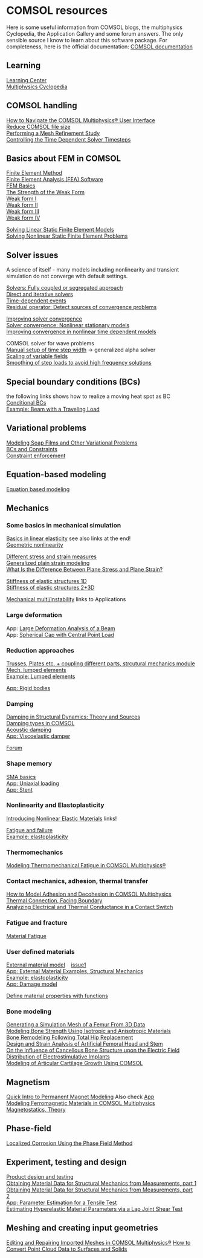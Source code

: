 # COMSOL resources
Here is some useful information from COMSOL blogs, the multiphysics Cyclopedia, the Application Gallery and some forum answers. The only sensible source I know to learn about this software package. For completeness, here is the official documentation:
[COMSOL documentation](https://doc.comsol.com/)

## Learning
[Learning Center](https://www.comsol.de/c/etux) </br>
[Multiphysics Cyclopedia](https://www.comsol.com/multiphysics) </br>

## COMSOL handling
[How to Navigate the COMSOL Multiphysics® User Interface](https://www.comsol.com/support/learning-center/article/34991/12) <br/>
[Reduce COMSOL file size](https://www.comsol.com/support/knowledgebase/1238) <br/>
[Performing a Mesh Refinement Study](https://www.comsol.com/support/knowledgebase/1261) <br/>
[Controlling the Time Dependent Solver Timesteps](https://www.comsol.com/support/knowledgebase/1254) <br/>

## Basics about FEM in COMSOL
[Finite Element Method](https://www.comsol.com/multiphysics/finite-element-method) <br/>
[Finite Element Analysis (FEA) Software](https://www.comsol.com/multiphysics/fea-software) <br/>
[FEM Basics](https://www.comsol.com/blogs/solving-linear-static-finite-element-models) <br/>
[The Strength of the Weak Form](https://www.comsol.de/blogs/strength-weak-form/) <br/>
[Weak form I](https://www.comsol.de/blogs/brief-introduction-weak-form/) <br/>
[Weak form II](https://www.comsol.de/blogs/implementing-the-weak-form-in-comsol-multiphysics/) <br/>
[Weak form III](https://www.comsol.de/blogs/discretizing-the-weak-form-equations/) <br/>
[Weak form IV](https://www.comsol.de/blogs/how-to-implement-the-weak-form-for-time-dependent-equations-2/) <br/>

[Solving Linear Static Finite Element Models](https://www.comsol.com/blogs/solving-linear-static-finite-element-models) <br/>
[Solving Nonlinear Static Finite Element Problems](https://www.comsol.com/blogs/solving-nonlinear-static-finite-element-problems) <br/>

## Solver issues
A science of itself - many models including nonlinearity and transient simulation do not converge with default settings.

[Solvers: Fully coupled or segregated approach](https://www.comsol.com/blogs/solving-multiphysics-problems) <br/>
[Direct and iterative solvers](https://www.comsol.com/blogs/solutions-linear-systems-equations-direct-iterative-solvers/) <br/>
[Time-dependent events](https://www.comsol.com/blogs/modeling-a-periodic-heat-load) <br/>
[Residual operator: Detect sources of convergence problems](https://www.comsol.com/blogs/plotting-the-algebraic-residual-to-study-model-convergence) <br/>

[Improving solver convergence](https://www.comsol.com/blogs/improving-convergence-multiphysics-problems) <br/>
[Solver convergence: Nonlinear stationary models](https://www.comsol.de/support/knowledgebase/103) <br/>
[Improving convergence in nonlinear time dependent models](https://www.comsol.de/support/knowledgebase/1127) <br/>

COMSOL solver for wave problems <br/>
[Manual setup of time step width](https://www.comsol.de/support/knowledgebase/1118) -> generalized alpha solver <br/>
[Scaling of variable fields](https://www.comsol.com/support/knowledgebase/1240) <br/>
[Smoothing of step loads to avoid high frequency solutions](https://www.comsol.com/support/knowledgebase/1244) <br/>

## Special boundary conditions (BCs)
the following links shows how to realize a moving heat spot as BC <br/>
[Conditional BCs](https://www.comsol.com/blogs/how-to-make-boundary-conditions-conditional-in-your-simulation) <br/>
[Example: Beam with a Traveling Load](https://www.comsol.com/model/beam-with-a-traveling-load-20401) <br/>

## Variational problems
[Modeling Soap Films and Other Variational Problems](https://www.comsol.com/blogs/introduction-to-modeling-soap-films-and-other-variational-problems) <br/>
[BCs and Constraints](https://www.comsol.com/blogs/specifying-boundary-conditions-and-constraints-in-variational-problems) <br/>
[Constraint enforcement](https://www.comsol.de/blogs/methods-for-dealing-with-numerical-issues-in-constraint-enforcement) <br/>

## Equation-based modeling
[Equation based modeling](https://www.comsol.de/blogs/3-examples-of-equation-based-modeling-in-comsol-multiphysics) <br/>





## Mechanics

### Some basics in mechanical simulation
[Basics in linear elasticity](https://www.comsol.com/blogs/modeling-linear-elastic-materials-how-difficult-can-it-be) see also links at the end! <br/>
[Geometric nonlinearity](https://www.comsol.com/blogs/what-is-geometric-nonlinearity) <br/>


[Different stress and strain measures](https://www.comsol.com/blogs/why-all-these-stresses-and-strains) <br/>
[Generalized plain strain modeling](https://www.comsol.de/blogs/how-to-model-generalized-plane-strain-with-comsol-multiphysics/) <br/>
[What Is the Difference Between Plane Stress and Plane Strain?](https://www.comsol.com/blogs/what-is-the-difference-between-plane-stress-and-plane-strain) <br/>

[Stiffness of elastic structures 1D](http://www.comsol.com/blogs/computing-stiffness-linear-elastic-structures-part-1) <br/>
[Stiffness of elastic structures 2+3D](https://www.comsol.com/blogs/computing-stiffness-linear-elastic-structures-part-2) <br/>

[Mechanical multi/instability](https://www.comsol.de/blogs/can-a-stiffness-be-negative/) links to Applications <br/>


### Large deformation
App: [Large Deformation Analysis of a Beam](https://www.comsol.com/model/large-deformation-analysis-of-a-beam-204) <br/>
App: [Spherical Cap with Central Point Load](https://www.comsol.de/model/spherical-cap-with-central-point-load-67161) <br/>


### Reduction approaches
[Trusses, Plates etc. + coupling different parts, strcutural mechanics module](http://www.comsol.com/blogs/coupling-structural-mechanics-interfaces) <br/>
[Mech. lumped elements](https://www.comsol.de/blogs/how-to-use-lumped-elements-to-model-a-mechanical-system) <br/>
[Example: Lumped elements](https://www.comsol.de/blogs/examining-vibration-in-a-lumped-model-of-the-human-body) <br/>

<!--Initial strain and thermal stress
[1](http://www.comsol.com/blogs/structural-mechanics-tutorials-adding-initial-strain-and-thermal-stress) <br/> -->

[App: Rigid bodies](https://www.comsol.com/model/modeling-rigid-bodies-10566) <br/>


### Damping
[Damping in Structural Dynamics: Theory and Sources](https://www.comsol.de/blogs/damping-in-structural-dynamics-theory-and-sources) <br/>
[Damping types in COMSOL](https://www.comsol.de/blogs/how-to-model-different-types-of-damping-in-comsol-multiphysics) <br/>
[Acoustic damping](https://www.comsol.com/blogs/modeling-acoustic-damping-processes) <br/>
[App: Viscoelastic damper](https://www.comsol.com/model/viscoelastic-structural-damper-4485) <br/>

[Forum](https://www.comsol.com/forum/thread/326/damping-problem-in-the-undamped-vibration-analysis-of-a-cantilevered-beam-in-com?last=2010-01-25T12:41:40Z)

### Shape memory
[SMA basics](https://www.comsol.de/blogs/the-elephants-of-materials-science-smas-never-forget-their-shape/) <br/>
[App: Uniaxial loading](https://www.comsol.de/model/uniaxial-loading-of-shape-memory-alloy-54871) <br/>
[App: Stent](https://www.comsol.de/model/shape-memory-alloy-self-expanding-stent-65851) <br/>

### Nonlinearity and Elastoplasticity
[Introducing Nonlinear Elastic Materials](https://www.comsol.com/blogs/introducing-nonlinear-elastic-materials) links! <br/>

[Fatigue and failure](https://www.comsol.com/blogs/modeling-fatigue-failure-in-elastoplastic-materials) <br/>
[Example: elastoplasticity](https://www.comsol.com/blogs/how-to-implement-elastoplasticity-in-a-model-using-external-materials) <br/>


### Thermomechanics
[Modeling Thermomechanical Fatigue in COMSOL Multiphysics®](https://www.comsol.com/blogs/modeling-thermomechanical-fatigue-in-comsol-multiphysics)


### Contact mechanics, adhesion, thermal transfer
[How to Model Adhesion and Decohesion in COMSOL Multiphysics](https://www.comsol.de/blogs/how-to-model-adhesion-and-decohesion-in-comsol-multiphysics/) <br/>
[Thermal Connection, Facing Boundary](https://www.comsol.com/model/thermal-connection-facing-boundary-110951)<br/>
[Analyzing Electrical and Thermal Conductance in a Contact Switch](https://www.comsol.de/blogs/analyzing-electrical-thermal-conductance-contact-switch/)


### Fatigue and fracture
[Material Fatigue](https://www.comsol.com/multiphysics/material-fatigue) <br/>

### User defined materials
[External material model](https://www.comsol.com/blogs/accessing-external-material-models-for-structural-mechanics/) &nbsp;&nbsp; [issue1](https://www.comsol.de/support/knowledgebase/1281) <br/>
[App: External Material Examples, Structural Mechanics](https://www.comsol.de/model/external-material-examples-structural-mechanics-32331) <br/>
[Example: elastoplasticity](https://www.comsol.com/blogs/how-to-implement-elastoplasticity-in-a-model-using-external-materials/) <br/>
[App: Damage model](https://www.comsol.com/model/external-material-examples-structural-mechanics-32331) <br/>

[Define material properties with functions](https://www.comsol.com/video/use-functions-define-material-property) <br/>


### Bone modeling
[Generating a Simulation Mesh of a Femur From 3D Data](https://www.comsol.com/blogs/generating-a-simulation-mesh-of-a-femur-from-3d-data) <br/>
[Modeling Bone Strength Using Isotropic and Anisotropic Materials](https://www.comsol.com/blogs/modeling-bone-strength-using-isotropic-anisotropic-materials/) <br/>
[Bone Remodeling Following Total Hip Replacement](https://www.comsol.com/paper/bone-remodeling-following-total-hip-replacement-short-stem-versus-long-stem-impl-13857) <br/>
[Design and Strain Analysis of Artificial Femoral Head and Stem](https://www.comsol.com/paper/design-and-strain-analysis-of-artificial-femoral-head-and-stem-19437) <br/>
[On the Influence of Cancellous Bone Structure upon the Electric Field Distribution of Electrostimulative Implants](https://www.comsol.com/paper/on-the-influence-of-cancellous-bone-structure-upon-the-electric-field-distributi-18231) <br/>
[Modeling of Articular Cartilage Growth Using COMSOL](https://www.comsol.com/paper/modeling-of-articular-cartilage-growth-using-comsol-12094) <br/>


## Magnetism

[Quick Intro to Permanent Magnet Modeling](https://www.comsol.com/blogs/quick-intro-permanent-magnet-modeling/)  Also check [App](https://www.comsol.com/model/permanent-magnet-78) <br/>
[Modeling Ferromagnetic Materials in COMSOL Multiphysics](https://www.comsol.de/blogs/modeling-ferromagnetic-materials-in-comsol-multiphysics/) <br/>
[Magnetostatics, Theory](https://www.comsol.com/multiphysics/magnetostatics-theory)


## Phase-field

[Localized Corrosion Using the Phase Field Method](https://www.comsol.com/model/localized-corrosion-using-the-phase-field-method-79851) <br/>



## Experiment, testing and design
[Product design and testing](https://www.comsol.de/blogs/veryst-combines-material-testing-and-simulation-for-reliable-results) <br/>
[Obtaining Material Data for Structural Mechanics from Measurements, part 1](https://www.comsol.com/blogs/obtaining-material-data-for-structural-mechanics-from-measurements) <br/>
[Obtaining Material Data for Structural Mechanics from Measurements, part 2](https://www.comsol.com/blogs/part-2-obtaining-material-data-for-structural-mechanics-from-measurements) <br/>
[App: Parameter Estimation for a Tensile Test](https://www.comsol.de/model/parameter-estimation-for-a-tensile-test-88761) <br/>
[Estimating Hyperelastic Material Parameters via a Lap Joint Shear Test](https://www.comsol.com/blogs/estimating-hyperelastic-material-parameters-via-a-lap-joint-shear-test) <br/>


## Meshing and creating input geometries
[Editing and Repairing Imported Meshes in COMSOL Multiphysics®](https://www.comsol.com/blogs/editing-and-repairing-imported-meshes-in-comsol-multiphysics)
[How to Convert Point Cloud Data to Surfaces and Solids](https://www.comsol.com/blogs/how-to-convert-point-cloud-data-to-surfaces-and-solids)
